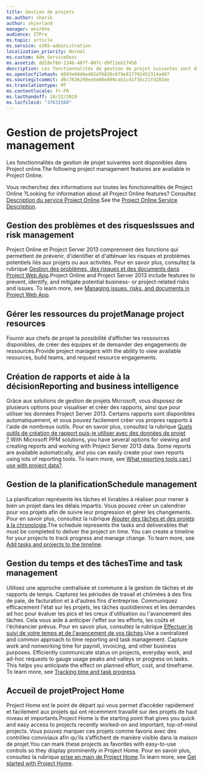 ```yaml
---
title: Gestion de projets
ms.author: sharik
author: skjerland
manager: mnirkhe
audience: ITPro
ms.topic: article
ms.service: o365-administration
localization_priority: Normal
ms.custom: Adm_ServiceDesc
ms.assetid: dd18ef8d-234b-487f-807c-d9f12eb17458
description: Les fonctionnalités de gestion de projet suivantes sont disponibles dans Project online.
ms.openlocfilehash: 6693e6046ed02df6820c6f9e817702452314ad07
ms.sourcegitcommit: d6c7836299ee5e86e890cab1c41f3bc21fd282de
ms.translationtype: MT
ms.contentlocale: fr-FR
ms.lasthandoff: 10/22/2019
ms.locfileid: "37631568"
---
```

# <a name="project-management"></a><span data-ttu-id="cc34f-103">Gestion de projets</span><span class="sxs-lookup"><span data-stu-id="cc34f-103">Project management</span></span>

<span data-ttu-id="cc34f-104">Les fonctionnalités de gestion de projet suivantes sont disponibles dans Project online.</span><span class="sxs-lookup"><span data-stu-id="cc34f-104">The following project management features are available in Project Online.</span></span>
  
<span data-ttu-id="cc34f-105">Vous recherchez des informations sur toutes les fonctionnalités de Project Online ?</span><span class="sxs-lookup"><span data-stu-id="cc34f-105">Looking for information about all Project Online features?</span></span> <span data-ttu-id="cc34f-106">Consultez [Description du service Project Online](project-online-service-description.md).</span><span class="sxs-lookup"><span data-stu-id="cc34f-106">See the [Project Online Service Description](project-online-service-description.md).</span></span>
  
## <a name="issues-and-risk-management"></a><span data-ttu-id="cc34f-107">Gestion des problèmes et des risques</span><span class="sxs-lookup"><span data-stu-id="cc34f-107">Issues and risk management</span></span>

<span data-ttu-id="cc34f-p102">Project Online et Project Server 2013 comprennent des fonctions qui permettent de prévenir, d'identifier et d'atténuer les risques et problèmes potentiels liés aux projets ou aux activités. Pour en savoir plus, consultez la rubrique [Gestion des problèmes, des risques et des documents dans Project Web App](https://go.microsoft.com/fwlink/?LinkId=402634).</span><span class="sxs-lookup"><span data-stu-id="cc34f-p102">Project Online and Project Server 2013 include features to prevent, identify, and mitigate potential business- or project-related risks and issues. To learn more, see [Managing issues, risks, and documents in Project Web App](https://go.microsoft.com/fwlink/?LinkId=402634).</span></span>
  
## <a name="manage-project-resources"></a><span data-ttu-id="cc34f-110">Gérer les ressources du projet</span><span class="sxs-lookup"><span data-stu-id="cc34f-110">Manage project resources</span></span>

<span data-ttu-id="cc34f-111">Fournir aux chefs de projet la possibilité d’afficher les ressources disponibles, de créer des équipes et de demander des engagements de ressources.</span><span class="sxs-lookup"><span data-stu-id="cc34f-111">Provide project managers with the ability to view available resources, build teams, and request resource engagements.</span></span>
  
## <a name="reporting-and-business-intelligence"></a><span data-ttu-id="cc34f-112">Création de rapports et aide à la décision</span><span class="sxs-lookup"><span data-stu-id="cc34f-112">Reporting and business intelligence</span></span>

<span data-ttu-id="cc34f-p103">Grâce aux solutions de gestion de projets Microsoft, vous disposez de plusieurs options pour visualiser et créer des rapports, ainsi que pour utiliser les données Project Server 2013. Certains rapports sont disponibles automatiquement, et vous pouvez facilement créer vos propres rapports à l'aide de nombreux outils. Pour en savoir plus, consultez la rubrique [Quels outils de création de rapport puis-je utiliser avec des données de projet ?](https://go.microsoft.com/fwlink/?LinkId=402642).</span><span class="sxs-lookup"><span data-stu-id="cc34f-p103">With Microsoft PPM solutions, you have several options for viewing and creating reports and working with Project Server 2013 data. Some reports are available automatically, and you can easily create your own reports using lots of reporting tools. To learn more, see [What reporting tools can I use with project data?](https://go.microsoft.com/fwlink/?LinkId=402642).</span></span>
  
## <a name="schedule-management"></a><span data-ttu-id="cc34f-116">Gestion de la planification</span><span class="sxs-lookup"><span data-stu-id="cc34f-116">Schedule management</span></span>

<span data-ttu-id="cc34f-p104">La planification représente les tâches et livrables à réaliser pour mener à bien un projet dans les délais impartis. Vous pouvez créer un calendrier pour vos projets afin de suivre leur progression et gérer les changements. Pour en savoir plus, consultez la rubrique [Ajouter des tâches et des projets à la chronologie](https://go.microsoft.com/fwlink/?LinkID=402655).</span><span class="sxs-lookup"><span data-stu-id="cc34f-p104">The schedule represents the tasks and deliverables that must be completed to deliver the project on time. You can create a timeline for your projects to track progress and manage change. To learn more, see [Add tasks and projects to the timeline](https://go.microsoft.com/fwlink/?LinkID=402655).</span></span>
  
## <a name="time-and-task-management"></a><span data-ttu-id="cc34f-120">Gestion du temps et des tâches</span><span class="sxs-lookup"><span data-stu-id="cc34f-120">Time and task management</span></span>

<span data-ttu-id="cc34f-p105">Utilisez une approche centralisée et commune à la gestion de tâches et de rapports de temps. Capturez les périodes de travail et chômées à des fins de paie, de facturation et à d'autres fins d'entreprise. Communiquez efficacement l'état sur les projets, les tâches quotidiennes et les demandes ad hoc pour évaluer les pics et les creux d'utilisation ou l'avancement des tâches. Cela vous aide à anticiper l'effet sur les efforts, les coûts et l'échéancier prévus. Pour en savoir plus, consultez la rubrique [Effectuer le suivi de votre temps et de l'avancement de vos tâches](https://go.microsoft.com/fwlink/p/?LinkId=271321).</span><span class="sxs-lookup"><span data-stu-id="cc34f-p105">Use a centralized and common approach to time reporting and task management. Capture work and nonworking time for payroll, invoicing, and other business purposes. Efficiently communicate status on projects, everyday work, and ad-hoc requests to gauge usage peaks and valleys or progress on tasks. This helps you anticipate the effect on planned effort, cost, and timeframe. To learn more, see [Tracking time and task progress](https://go.microsoft.com/fwlink/p/?LinkId=271321).</span></span>

## <a name="project-home"></a><span data-ttu-id="cc34f-126">Accueil de projet</span><span class="sxs-lookup"><span data-stu-id="cc34f-126">Project Home</span></span>

<span data-ttu-id="cc34f-127">Project Home est le point de départ qui vous permet d’accéder rapidement et facilement aux projets qui ont récemment travaillé sur des projets de haut niveau et importants.</span><span class="sxs-lookup"><span data-stu-id="cc34f-127">Project Home is the starting point that gives you quick and easy access to projects recently worked-on and important, top-of-mind projects.</span></span> <span data-ttu-id="cc34f-128">Vous pouvez marquer ces projets comme favoris avec des contrôles conviviaux afin qu’ils s’affichent de manière visible dans la maison de projet.</span><span class="sxs-lookup"><span data-stu-id="cc34f-128">You can mark these projects as favorites with easy-to-use controls so they display prominently in Project Home.</span></span> <span data-ttu-id="cc34f-129">Pour en savoir plus, consultez la rubrique [prise en main de Project Home](https://support.office.com/article/get-started-with-project-home-a3b38418-35e7-4df4-8e4a-ba6a4fa0562a?ui=en-US&rs=en-US&ad=US).</span><span class="sxs-lookup"><span data-stu-id="cc34f-129">To learn more, see [Get started with Project Home](https://support.office.com/article/get-started-with-project-home-a3b38418-35e7-4df4-8e4a-ba6a4fa0562a?ui=en-US&rs=en-US&ad=US).</span></span>
